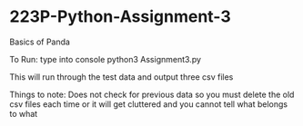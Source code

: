# 223P-Python-Assignment-3
Basics of Panda


To Run:
type into console
python3 Assignment3.py 

This will run through the test data and output three csv files

Things to note:
Does not check for previous data so you must delete the old csv files each time or it will get cluttered and you cannot tell what belongs to what
